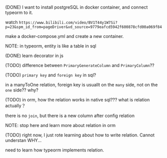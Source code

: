 (DONE) I want to install postgreSQL in docker container, and connect typeorm to it.

watch `https://www.bilibili.com/video/BV1T44y1W7Si?p=23&spm_id_from=pageDriver&vd_source=9779eafcd5942f600878cfd00a069f84`

make a docker-compose.yml and create a new container.

NOTE: in typeorm, entity is like a table in sql

(DONE) learn decorator in js

(TODO) difference between `PrimaryGenerateColumn` and `PrimaryColumn`??

(TODO) `primary key` and `foreign key` in sql?

in a manyToOne relation, foreign key is usuallt on the `many` side, not on the `one` side?? why?

(TODO) in orm, how the relation works in native sql??? what is relation actually？

there is no `join`, but there is a new column after config relation

NOTE: stop here and learn more about relation in orm

(TODO) right now, I just rote learning about how to write relation. Cannot understan WHY...

need to learn how typeorm implements relation.
